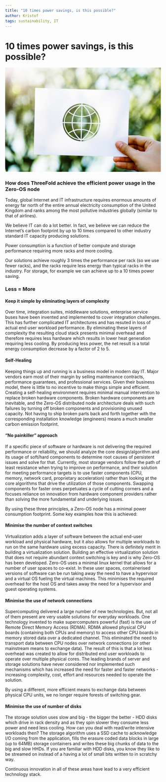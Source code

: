 ```yaml
---
title: "10 times power savings, is this possible?"
author: Kristof
tags: sustainability, IT
---
```


# 10 times power savings, is this possible?
![Logo](../assets:images/10x-times-power.jpg)
### How does ThreeFold achieve the efficient power usage in the Zero-OS node

Today, global Internet and IT infrastructure requires enormous amounts of energy far north of the entire annual electricity consumption of the United Kingdom and ranks among the most pollutive industries globally (similar to that of airlines).

We believe IT can do a lot better. In fact, we believe we can reduce the Internet’s carbon footprint by up to 10 times compared to other industry standard IT capacity producing solutions.

Power consumption is a function of better compute and storage performance requiring more racks and more cooling.

Our solutions achieve roughly 3 times the performance per rack (so we use fewer racks), and the racks require less energy than typical racks in the industry. For storage, for example we can achieve up to a 10 times power saving.


### Less = More


#### Keep it simple by eliminating layers of complexity

Over time, integration suites, middleware solutions, enterprise service buses have been invented and implemented to cover integration challenges. This has further complicated IT architectures and has resuted in loss of actual end user workload performance. By eliminating these layers of complexity the resulting cloud stack presents minimal overhead and therefore requires less hardware which results in lower heat generation requiring less cooling. By producing less power, the net result is a total energy consumption decrease by a factor of 2 to 5.

#### Self-Healing

Keeping things up and running is a business model in modern day IT.  Major vendors earn most of their margin by selling maintenance contracts, performance guarantees, and professional services. Given their business model, there is little to no incentive to make things simple and efficient. Creating a self-healing environment requires minimal manual intervention to replace broken hardware components. Broken hardware components are inevitable, and the Zero-OS distributed node architecture deals with such failures by turning off broken components and provisioning unused capacity. Not having to ship broken parts back and forth together with the corresponding installation knowledge (engineers) means a much smaller carbon emission footprint.

#### “No painkiller” approach

If a specific piece of software or hardware is not delivering the required performance or reliability, we should analyze the core design/algorithm and its usage of soft/hard components to determine root causes of persistent issues and solve for that. Currently, most storage vendors follow the path of least resistance when trying to improve on performance, and their solution for meeting performance targets is to use faster components (CPU, memory, network card, proprietary acceleration) rather than looking at the core algorithms that drive the utilization of those components. Swapping components for faster ones perpetuates a cycle of cutting corners and a focuses reliance on innovation from hardware component providers rather than solving the more fundamental and underlying issues.

By using these three principles, a Zero-OS node has a minimal power consumption footprint. Some key examples how this is achieved:

#### Minimise the number of context switches

Virtualization adds a layer of software between the actual end-user workload and physical hardware, but it also allows for multiple workloads to run on the same hardware using excess capacity.  There is definitely merit in building a virtualization solution. Building an effective virtualization solution that does not require abundant context switching is key and is why Zero-OS has been developed.  Zero-OS uses a minimal linux kernel that allows for a number of user spaces to co-exist. In these user spaces, containerised versions of software can be run taking away the need to have a hypervisor and a virtual OS fueling the virtual machines. This minimises the required overhead for the host OS and takes away the need for a hypervisor and guest operating systems.

#### Minimise the use of network connections

Supercomputing delivered a large number of new technologies. But, not all of them present are very usable solutions for everyday workloads. One technology invented to make supercomputers powerful (fast) is the use of Remote Direct Memory Access (RDMA). RDMA allowed physical CPU boards (containing both CPUs and memory) to access other CPU boards in memory stored data over a dedicated channel. This eliminated the need to transport data between CPU nodes over network connections (or other mainstream means to exchange data). The result of this is that a lot less overhead was created to allow for distributed end user workloads to operate over multiple physical cores. The leading brands of server and storage solutions have never considered nor implemented such mechanisms which has increased the need for faster and faster networks - increasing complexity, cost, effort and resources needed to operate the solution.

By using a different, more efficient means to exchange data between physical CPU units, we no longer require forests of switching gear.

#### Minimise the use of number of disks

The storage solution uses slow and big - the bigger the better - HDD disks which drive in rack density and as they spin slower they consume less power and need less cooling. How can you deal with read/write intensive workloads then? The storage algorithm uses a SSD cache to acknowledge I/O coming from the application, fills the erasure coded data blocks in large (up to 64MB) storage containers and writes these big chunks of data to the big and slow HHDs. If you are familiar with HDD disks, you know they like to be streamed on instead of a having a lot of small bits written to in scratchy way.

Continuous innovation in all of these areas have lead to a very efficient technology stack.

